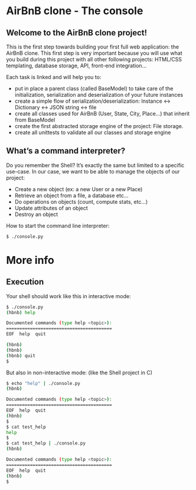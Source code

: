 # AirBnB clone - The console

## Welcome to the AirBnB clone project!

This is the first step towards building your first full web application: the AirBnB clone. This first step is very important because you will use what you build during this project with all other following projects: HTML/CSS templating, database storage, API, front-end integration…<br>

Each task is linked and will help you to:
* put in place a parent class (called BaseModel) to take care of the initialization, serialization and deserialization of your future instances<br>
* create a simple flow of serialization/deserialization: Instance <-> Dictionary <-> JSON string <-> file<br>
* create all classes used for AirBnB (User, State, City, Place…) that inherit from BaseModel<br>
* create the first abstracted storage engine of the project: File storage.<br>
* create all unittests to validate all our classes and storage engine<br>

## What’s a command interpreter?

Do you remember the Shell? It’s exactly the same but limited to a specific use-case. In our case, we want to be able to manage the objects of our project:<br>
* Create a new object (ex: a new User or a new Place)<br>
* Retrieve an object from a file, a database etc…<br>
* Do operations on objects (count, compute stats, etc…)<br>
* Update attributes of an object<br>
* Destroy an object<br>

How to start the command line interpreter:
```bash
$ ./console.py
```

# More info
## Execution

Your shell should work like this in interactive mode:<br>
```bash
$ ./console.py
(hbnb) help

Documented commands (type help <topic>):
========================================
EOF  help  quit

(hbnb) 
(hbnb) 
(hbnb) quit
$
```

But also in non-interactive mode: (like the Shell project in C)<br>
```bash
$ echo "help" | ./console.py
(hbnb)

Documented commands (type help <topic>):
========================================
EOF  help  quit
(hbnb) 
$
$ cat test_help
help
$
$ cat test_help | ./console.py
(hbnb)

Documented commands (type help <topic>):
========================================
EOF  help  quit
(hbnb) 
$
```
